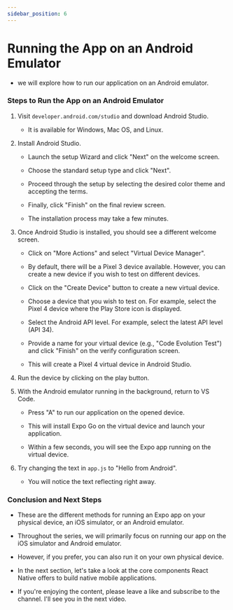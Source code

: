```yaml
---
sidebar_position: 6
---
```


# Running the App on an Android Emulator

- we will explore how to run our application on an Android emulator.

### Steps to Run the App on an Android Emulator

1. Visit `developer.android.com/studio` and download Android Studio.

   - It is available for Windows, Mac OS, and Linux.

2. Install Android Studio.

   - Launch the setup Wizard and click "Next" on the welcome screen.

   - Choose the standard setup type and click "Next".

   - Proceed through the setup by selecting the desired color theme and accepting the terms.

   - Finally, click "Finish" on the final review screen.

   - The installation process may take a few minutes.

3. Once Android Studio is installed, you should see a different welcome screen.

   - Click on "More Actions" and select "Virtual Device Manager".

   - By default, there will be a Pixel 3 device available. However, you can create a new device if you wish to test on different devices.

   - Click on the "Create Device" button to create a new virtual device.

   - Choose a device that you wish to test on. For example, select the Pixel 4 device where the Play Store icon is displayed.

   - Select the Android API level. For example, select the latest API level (API 34).

   - Provide a name for your virtual device (e.g., "Code Evolution Test") and click "Finish" on the verify configuration screen.

   - This will create a Pixel 4 virtual device in Android Studio.

4. Run the device by clicking on the play button.

5. With the Android emulator running in the background, return to VS Code.

   - Press "A" to run our application on the opened device.

   - This will install Expo Go on the virtual device and launch your application.

   - Within a few seconds, you will see the Expo app running on the virtual device.

6. Try changing the text in `app.js` to "Hello from Android".

   - You will notice the text reflecting right away.

### Conclusion and Next Steps

- These are the different methods for running an Expo app on your physical device, an iOS simulator, or an Android emulator.

- Throughout the series, we will primarily focus on running our app on the iOS simulator and Android emulator.

- However, if you prefer, you can also run it on your own physical device.

- In the next section, let's take a look at the core components React Native offers to build native mobile applications.

- If you're enjoying the content, please leave a like and subscribe to the channel. I'll see you in the next video.

